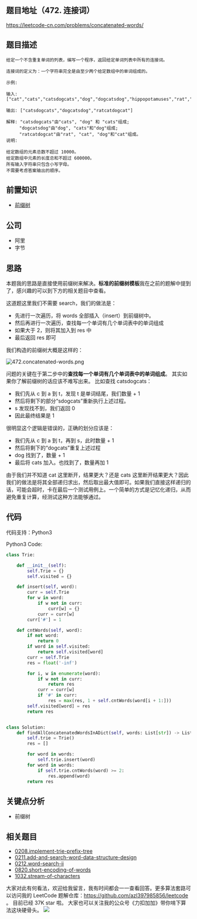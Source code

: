 ## 题目地址（472. 连接词）

https://leetcode-cn.com/problems/concatenated-words/

## 题目描述

```
给定一个不含重复单词的列表，编写一个程序，返回给定单词列表中所有的连接词。

连接词的定义为：一个字符串完全是由至少两个给定数组中的单词组成的。

示例:

输入: ["cat","cats","catsdogcats","dog","dogcatsdog","hippopotamuses","rat","ratcatdogcat"]

输出: ["catsdogcats","dogcatsdog","ratcatdogcat"]

解释: "catsdogcats"由"cats", "dog" 和 "cats"组成;
     "dogcatsdog"由"dog", "cats"和"dog"组成;
     "ratcatdogcat"由"rat", "cat", "dog"和"cat"组成。
说明:

给定数组的元素总数不超过 10000。
给定数组中元素的长度总和不超过 600000。
所有输入字符串只包含小写字母。
不需要考虑答案输出的顺序。
```

## 前置知识

- [前缀树](../thinkings/trie.md)

## 公司

- 阿里
- 字节

## 思路

本题我的思路是直接使用前缀树来解决。**标准的前缀树模板**我在之前的题解中提到了，感兴趣的可以到下方的相关题目中查看。

这道题这里我们不需要 search，我们的做法是：

- 先进行一次遍历，将 words 全部插入（insert）到前缀树中。
- 然后再进行一次遍历，查找每一个单词有几个单词表中的单词组成
- 如果大于 2，则将其加入到 res 中
- 最后返回 res 即可

我们构造的前缀树大概是这样的：

![472.concatenated-words.png](https://tva1.sinaimg.cn/large/007S8ZIlly1ghluaqn7pmj310g0u0wj5.jpg)

问题的关键在于第二步中的**查找每一个单词有几个单词表中的单词组成**。 其实如果你了解前缀树的话应该不难写出来。 比如查找 catsdogcats：

- 我们先从 c 到 a 到 t，发现 t 是单词结尾，我们数量 + 1
- 然后将剩下的部分“sdogcats”重新执行上述过程。
- s 发现找不到，我们返回 0
- 因此最终结果是 1

很明显这个逻辑是错误的，正确的划分应该是：

- 我们先从 c 到 a 到 t，再到 s，此时数量 + 1
- 然后将剩下的“dogcats”重复上述过程
- dog 找到了，数量 + 1
- 最后将 cats 加入。也找到了，数量再加 1

由于我们并不知道 cat 这里断开，结果更大？还是 cats 这里断开结果更大？因此我们的做法是将其全部递归求出，然后取出最大值即可。如果我们直接这样递归的话，可能会超时，卡在最后一个测试用例上。一个简单的方式是记忆化递归，从而避免重复计算，经测试这种方法能够通过。

## 代码

代码支持：Python3

Python3 Code:

```python
class Trie:

    def __init__(self):
        self.Trie = {}
        self.visited = {}

    def insert(self, word):
        curr = self.Trie
        for w in word:
            if w not in curr:
                curr[w] = {}
            curr = curr[w]
        curr['#'] = 1

    def cntWords(self, word):
        if not word:
            return 0
        if word in self.visited:
            return self.visited[word]
        curr = self.Trie
        res = float('-inf')

        for i, w in enumerate(word):
            if w not in curr:
                return res
            curr = curr[w]
            if '#' in curr:
                res = max(res, 1 + self.cntWords(word[i + 1:]))
        self.visited[word] = res
        return res


class Solution:
    def findAllConcatenatedWordsInADict(self, words: List[str]) -> List[str]:
        self.trie = Trie()
        res = []

        for word in words:
            self.trie.insert(word)
        for word in words:
            if self.trie.cntWords(word) >= 2:
                res.append(word)
        return res
```

## 关键点分析

- 前缀树

## 相关题目

- [0208.implement-trie-prefix-tree](https://github.com/azl397985856/leetcode/blob/b8e8fa5f0554926efa9039495b25ed7fc158372a/problems/208.implement-trie-prefix-tree.md)
- [0211.add-and-search-word-data-structure-design](https://github.com/azl397985856/leetcode/blob/b0b69f8f11dace3a9040b54532105d42e88e6599/problems/211.add-and-search-word-data-structure-design.md)
- [0212.word-search-ii](https://github.com/azl397985856/leetcode/blob/b0b69f8f11dace3a9040b54532105d42e88e6599/problems/212.word-search-ii.md)
- [0820.short-encoding-of-words](https://github.com/azl397985856/leetcode/blob/master/problems/820.short-encoding-of-words.md)
- [1032.stream-of-characters](https://github.com/azl397985856/leetcode/blob/master/problems/1032.stream-of-characters.md)

大家对此有何看法，欢迎给我留言，我有时间都会一一查看回答。更多算法套路可以访问我的 LeetCode 题解仓库：https://github.com/azl397985856/leetcode 。 目前已经 37K star 啦。
大家也可以关注我的公众号《力扣加加》带你啃下算法这块硬骨头。
![](https://tva1.sinaimg.cn/large/007S8ZIlly1gfcuzagjalj30p00dwabs.jpg)
